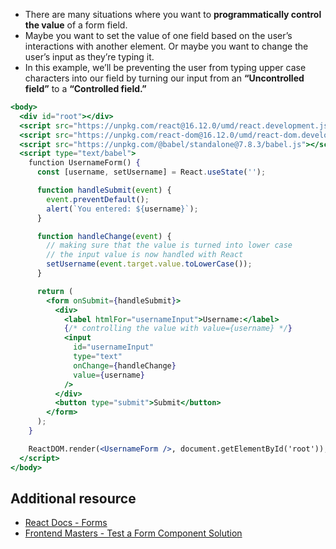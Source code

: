 -   There are many situations where you want to **programmatically control the value** of a form field.
-   Maybe you want to set the value of one field based on the user’s interactions with another element. Or maybe you want to change the user’s input as they’re typing it.
-   In this example, we’ll be preventing the user from typing upper case characters into our field by turning our input from an **“Uncontrolled field”** to a **“Controlled field.”**

```jsx
<body>
  <div id="root"></div>
  <script src="https://unpkg.com/react@16.12.0/umd/react.development.js"></script>
  <script src="https://unpkg.com/react-dom@16.12.0/umd/react-dom.development.js"></script>
  <script src="https://unpkg.com/@babel/standalone@7.8.3/babel.js"></script>
  <script type="text/babel">
    function UsernameForm() {
      const [username, setUsername] = React.useState('');

      function handleSubmit(event) {
        event.preventDefault();
        alert(`You entered: ${username}`);
      }

      function handleChange(event) {
        // making sure that the value is turned into lower case
        // the input value is now handled with React
        setUsername(event.target.value.toLowerCase());
      }

      return (
        <form onSubmit={handleSubmit}>
          <div>
            <label htmlFor="usernameInput">Username:</label>
            {/* controlling the value with value={username} */}
            <input
              id="usernameInput"
              type="text"
              onChange={handleChange}
              value={username}
            />
          </div>
          <button type="submit">Submit</button>
        </form>
      );
    }

    ReactDOM.render(<UsernameForm />, document.getElementById('root'));
  </script>
</body>
```

## Additional resource

-   [React Docs - Forms](https://reactjs.org/docs/forms.html)
-   [Frontend Masters - Test a Form Component Solution](https://frontendmasters.com/courses/testing-react/test-a-form-component-solution/)